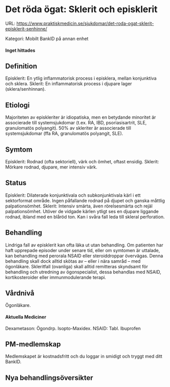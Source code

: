 # Det röda ögat: Sklerit och episklerit

URL: https://www.praktiskmedicin.se/sjukdomar/det-roda-ogat-sklerit-episklerit-senhinne/



Kategori: Mobilt BankID på annan enhet

#### Inget hittades

## Definition

Episklerit: En ytlig inflammatorisk process i episklera, mellan konjunktiva och sklera. Sklerit: En inflammatorisk process i djupare lager (sklera/senhinnan).

## Etiologi

Majoriteten av episkleriter är idiopatiska, men en betydande minoritet är associerade till systemsjukdomar (t.ex. RA, IBD, psoriasisartrit, SLE, granulomatös polyangit). 50% av skleriter är associerade till systemsjukdomar (ffa RA, granulomatös polyangit, SLE).

## Symtom

Episklerit: Rodnad (ofta sektoriell), värk och ömhet, oftast ensidig. Sklerit: Mörkare rodnad, djupare, mer intensiv värk.

## Status

Episklerit: Dilaterade konjunktivala och subkonjunktivala kärl i ett sektorformat område. Ingen påfallande rodnad på djupet och ganska måttlig palpationsömhet. Sklerit: Intensiv smärta, även rörelsesmärta och rejäl palpationsömhet. Utöver de vidgade kärlen ytligt ses en djupare liggande rodnad, ibland med en blåröd ton. Kan i svåra fall leda till skleral perforation.

## Behandling

Lindriga fall av episklerit kan ofta läka ut utan behandling. Om patienten har haft upprepade episoder under senare tid, eller om symtomen är uttalade, kan behandling med perorala NSAID eller steroiddroppar övervägas. Denna behandling skall dock alltid skötas av – eller i nära samråd – med ögonläkare. Skleritfall (ovanliga) skall alltid remitteras skyndsamt för behandling och utredning av ögonspecialist, dessa behandlas med NSAID, kortikosteroider eller immunmodulerande terapi.

## Vårdnivå

Ögonläkare.

#### Aktuella Mediciner

Dexametason: Ögondrp. Isopto-Maxidex.
NSAID: Tabl. Ibuprofen

## PM-medlemskap

Medlemskapet är kostnadsfritt och du loggar in smidigt och tryggt med ditt BankID.

## Nya behandlingsöversikter

